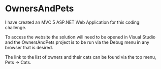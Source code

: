 # OwnersAndPets

I have created an MVC 5 ASP.NET Web Application for this coding challenge.

To access the website the solution will need to be opened in Visual Studio and the OwnersAndPets project is to be run via the Debug menu in any browser that is desired.

The link to the list of owners and their cats can be found via the top menu, Pets -> Cats.